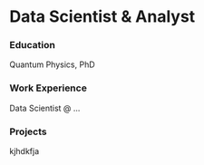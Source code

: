 # Data Scientist & Analyst

### Education
Quantum Physics, PhD

### Work Experience
Data Scientist @ ...

### Projects
kjhdkfja
